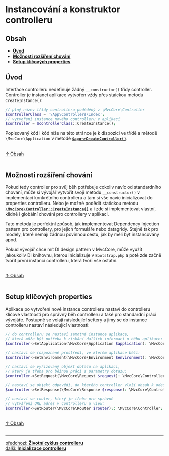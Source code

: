 # Instancování a konstruktor controlleru

## Obsah
- [**Úvod**](#úvod)
- [**Možnosti rozšíření chování**](#možnosti-rozšíření-chování)
- [**Setup klíčových properties**](#setup-klíčových-properties)

## Úvod
Interface controlleru nedefinuje žádný `__constructor()` třídy controller.
Controller je instancí aplikace vytvořen vždy přes staickou metodu `CreateInstance()`:
```php
// plný název třídy controlleru poděděný z \MvcCore\Controller
$controllerClass = '\App\Controllers\Index'; 
// vytvoření instance nového controlleru v aplikaci
$controller = $controllerClass::CreateInstance();
```

Popisovaný kód i kód níže na této stránce je k dispozici
ve třídě a mětodě `\MvcCore\Application` v metodě [**`$app->CreateController()`**](https://github.com/mvccore/mvccore/blob/master/src/MvcCore/Application/Dispatching.php#L197).

&nbsp;  
[↑ Obsah](#obsah)  
&nbsp;&nbsp; 

## Možnosti rozšíření chování
Pokud tedy controller pro svůj běh potřebuje cokoliv navíc od standardního 
chování, může si vývojář vytvořit svoji metodu `__constructor()` v implementaci
konkrétního controlleru a tam si vše navíc inicializovat do properties controlleru.
Nebo je možné podědit statickou metodu [**`\MvcCore\Controller::CreateInstance()`**](https://github.com/mvccore/mvccore/blob/master/src/MvcCore/Controller/Dispatching.php#L26) 
a i zde si implementovat vlastní, klidně i globální chování pro controllery v aplikaci.

Tato metoda je perfektní způsob, jak implementovat Dependency Injection pattern 
pro controllery, pro jejich formuláře nebo datagridy. Stejně tak pro modely, 
které nemají žádnou povinnou cestu, jak by měli být instancovány apod.

Pokud vývojář chce mít DI design pattern v MvcCore, může využít jakoukoliv DI knihovnu,
kterou inicializuje v `Bootstrap.php` a poté zde začně tvořit první instanci controlleru,
která tvoří vše ostatní.

&nbsp;  
[↑ Obsah](#obsah)  
&nbsp;&nbsp; 

## Setup klíčových properties
Aplikace po vytvoření nové instance controlleru nastaví do controlleru 
klíčové vlastnosti pro správný běh controlleru a také pro standardní práci vývojáře.
Postupně se volají následující settery a jimy se do instance controlleru nastaví následující vlastnosti:
```php
// do controlleru se nastaví samotná instance aplikace, 
// která může být potřeba k získání dalších informací o běhu aplikace: 
$controller->SetApplication(\MvcCore\Application $application): \MvcCore\Controller;

// nastaví se rozpoznané prostředí, ve kterém aplikace běží:
$controller->SetEnvironment(\MvcCore\Environment $environment): \MvcCore\Controller;

// nastaví se vyřizovaný objekt dotazu na aplikaci, 
// který je třeba pro běžnou práci s parametry dotazu:
$controller->SetRequest(\MvcCore\Request $request): \MvcCore\Controller;

// nastaví se objekt odpovědi, do kterého controller vloží obsah k odeslání:
$controller->SetResponse(\MvcCore\Response $response): \MvcCore\Controller;

// nastaví se router, který je třeba pro správné 
// vytváření URL adres v controlleru a view:
$controller->SetRouter(\MvcCore\Router $router);: \MvcCore\Controller;
```

&nbsp;  
[↑ Obsah](#obsah)  
&nbsp;&nbsp; 

---

<div class="prev-next">

[předchozí: **Životní cyklus controlleru**](./lifecycle.md)  
[další: **Inicializace controlleru**](./initialization.md)  

</div>